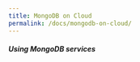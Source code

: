 ```yaml
---
title: MongoDB on Cloud
permalink: /docs/mongodb-on-cloud/
---
```



<div class="note">
  <h5>Using MongoDB services</h5>
</div>


